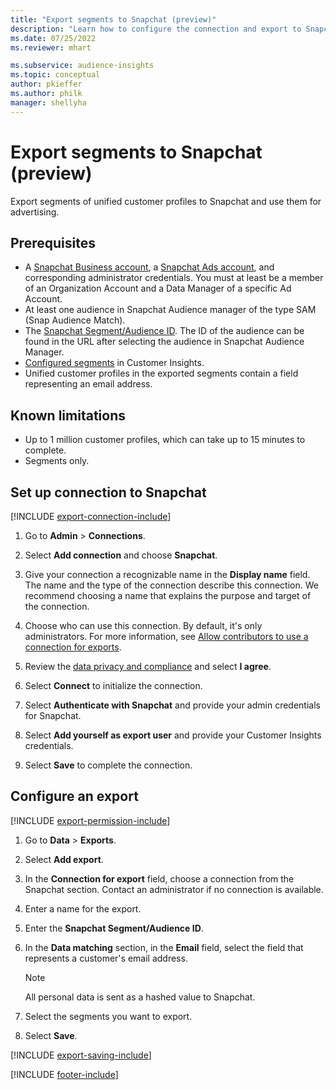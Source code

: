 ```yaml
---
title: "Export segments to Snapchat (preview)"
description: "Learn how to configure the connection and export to Snapchat."
ms.date: 07/25/2022
ms.reviewer: mhart

ms.subservice: audience-insights
ms.topic: conceptual
author: pkieffer
ms.author: philk
manager: shellyha
---
```


# Export segments to Snapchat (preview)

Export segments of unified customer profiles to Snapchat and use them for advertising.

## Prerequisites

- A [Snapchat Business account](https://business.snapchat.com/), a [Snapchat Ads account](https://ads.snapchat.com/), and corresponding administrator credentials. You must at least be a member of an Organization Account and a Data Manager of a specific Ad Account.
- At least one audience in Snapchat Audience manager of the type SAM (Snap Audience Match).
- The [Snapchat Segment/Audience ID](https://businesshelp.snapchat.com/s/article/custom-audiences). The ID of the audience can be found in the URL after selecting the audience in Snapchat Audience Manager.
- [Configured segments](segments.md) in Customer Insights.
- Unified customer profiles in the exported segments contain a field representing an email address.

## Known limitations

- Up to 1 million customer profiles, which can take up to 15 minutes to complete.
- Segments only.

## Set up connection to Snapchat

[!INCLUDE [export-connection-include](includes/export-connection-admn.md)]

1. Go to **Admin** > **Connections**.

1. Select **Add connection** and choose **Snapchat**.

1. Give your connection a recognizable name in the **Display name** field. The name and the type of the connection describe this connection. We recommend choosing a name that explains the purpose and target of the connection.

1. Choose who can use this connection. By default, it's only administrators. For more information, see [Allow contributors to use a connection for exports](connections.md#allow-contributors-to-use-a-connection-for-exports).

1. Review the [data privacy and compliance](connections.md#data-privacy-and-compliance) and select **I agree**.

1. Select **Connect** to initialize the connection.

1. Select **Authenticate with Snapchat** and provide your admin credentials for Snapchat.

1. Select **Add yourself as export user** and provide your Customer Insights credentials.

1. Select **Save** to complete the connection.

## Configure an export

[!INCLUDE [export-permission-include](includes/export-permission.md)]

1. Go to **Data** > **Exports**.

1. Select **Add export**.

1. In the **Connection for export** field, choose a connection from the Snapchat section. Contact an administrator if no connection is available.

1. Enter a name for the export.

1. Enter the **Snapchat Segment/Audience ID**.

1. In the **Data matching** section, in the **Email** field, select the field that represents a customer's email address.

   > [!NOTE]
   > All personal data is sent as a hashed value to Snapchat.

1. Select the segments you want to export.

1. Select **Save**.

[!INCLUDE [export-saving-include](includes/export-saving.md)]

[!INCLUDE [footer-include](includes/footer-banner.md)]
